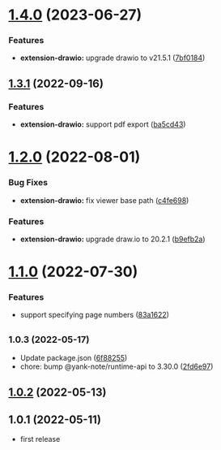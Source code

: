 # [1.4.0](https://github.com/purocean/yank-note-extension/compare/extension-drawio-1.3.1...extension-drawio-1.4.0) (2023-06-27)


### Features

* **extension-drawio:** upgrade drawio to v21.5.1 ([7bf0184](https://github.com/purocean/yank-note-extension/commit/7bf0184afee31d959d4a480a5bdb460b98ea6153))



## [1.3.1](https://github.com/purocean/yank-note-extension/compare/extension-drawio-1.2.0...extension-drawio-1.3.1) (2022-09-16)


### Features

* **extension-drawio:** support pdf export ([ba5cd43](https://github.com/purocean/yank-note-extension/commit/ba5cd431ed1a959a0abdd3906f662a9e195c3b8f))



# [1.2.0](https://github.com/purocean/yank-note-extension/compare/extension-drawio-1.1.0...extension-drawio-1.2.0) (2022-08-01)


### Bug Fixes

* **extension-drawio:** fix viewer base path ([c4fe698](https://github.com/purocean/yank-note-extension/commit/c4fe698a77783e4435f602c9c86ec06079c6623b))


### Features

* **extension-drawio:** upgrade draw.io to 20.2.1 ([b9efb2a](https://github.com/purocean/yank-note-extension/commit/b9efb2a9a733c176881cb6ff5a452b66e88f407a))



# [1.1.0](https://github.com/purocean/yank-note-extension/compare/extension-drawio-1.0.3...extension-drawio-1.1.0) (2022-07-30)


### Features

* support specifying page numbers ([83a1622](https://github.com/purocean/yank-note-extension/commit/83a16228a517d3ba1f82661efb51f3800150ff93))



## <small>1.0.3 (2022-05-17)</small>

* Update package.json ([6f88255](https://github.com/purocean/yank-note-extension/commit/6f88255))
* chore: bump @yank-note/runtime-api to 3.30.0 ([2fd6e97](https://github.com/purocean/yank-note-extension/commit/2fd6e97))



## [1.0.2](https://github.com/purocean/yank-note-extension/compare/extension-drawio-1.0.1...extension-drawio-1.0.2) (2022-05-13)



## 1.0.1 (2022-05-11)

* first release
